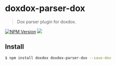 # doxdox-parser-dox

> Dox parser plugin for doxdox.

[![NPM Version](http://img.shields.io/npm/v/doxdox-parser-dox.svg?style=flat)](https://www.npmjs.org/package/doxdox-parser-dox)
![](https://img.shields.io/badge/requires%20doxdox-v1.0.0-orange.svg)

## Install

```bash
$ npm install doxdox doxdox-parser-dox --save-dev
```
